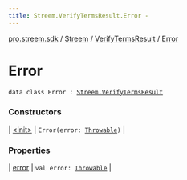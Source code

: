 ```yaml
---
title: Streem.VerifyTermsResult.Error - 
---
```


[pro.streem.sdk](../../../index.html) / [Streem](../../index.html) / [VerifyTermsResult](../index.html) / [Error](./index.html)

# Error

`data class Error : `[`Streem.VerifyTermsResult`](../index.html)

### Constructors

| [&lt;init&gt;](-init-.html) | `Error(error: `[`Throwable`](https://kotlinlang.org/api/latest/jvm/stdlib/kotlin/-throwable/index.html)`)` |

### Properties

| [error](error.html) | `val error: `[`Throwable`](https://kotlinlang.org/api/latest/jvm/stdlib/kotlin/-throwable/index.html) |

